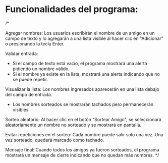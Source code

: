 <h1>Funcionalidades del programa:</h1>

/* 

Agregar nombres: 
   Los usuarios escribirán el nombre de un amigo en un campo de texto y lo agregarán a una lista visible al hacer clic en "Adicionar" 
   o presionando la tecla Enter.

Validar entrada: 
   - Si el campo de texto está vacío, el programa mostrará una alerta pidiendo un nombre válido. 
   - Si el nombre ya existe en la lista, mostrará una alerta indicando que no se puede repetir.

Visualizar la lista: 
   Los nombres ingresados aparecerán en una lista debajo del campo de entrada. 
   - Los nombres sorteados se mostrarán tachados pero permanecerán visibles.

Sorteo aleatorio: 
   Al hacer clic en el botón "Sortear Amigo", se seleccionará aleatoriamente un nombre no sorteado y se mostrará en pantalla.

Evitar repeticiones en el sorteo:
   Cada nombre puede salir solo una vez. Una vez sorteado, quedará marcado como tachado.

Mensaje final:
   Cuando todos los amigos ya fueron sorteados, el programa mostrará un mensaje de cierre indicando que no quedan más nombres.
*/